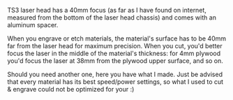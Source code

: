 TS3 laser head has a 40mm focus (as far as I have found on internet, measured from the bottom of the laser head chassis) and comes with an aluminum spacer.

When you engrave or etch materials, the material's surface has to be 40mm far from the laser head for maximum precision. 
When you cut, you'd better focus the laser in the middle of the material's thickness: for 4mm plywood you'd focus the laser at 38mm from the plywood upper surface, and so on.

Should you need another one, here you have what I made. Just be advised that every material has its best speed/power settings, so what I used to cut & engrave could not be optimized for your :)
